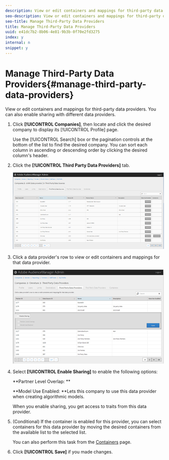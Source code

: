 ```yaml
---
description: View or edit containers and mappings for third-party data providers. You can also enable sharing with different data providers.
seo-description: View or edit containers and mappings for third-party data providers. You can also enable sharing with different data providers.
seo-title: Manage Third-Party Data Providers
title: Manage Third-Party Data Providers
uuid: e41dc7b2-8b06-4e81-9b3b-0f70e2fd3275
index: y
internal: n
snippet: y
---
```


# Manage Third-Party Data Providers{#manage-third-party-data-providers}

View or edit containers and mappings for third-party data providers. You can also enable sharing with different data providers.

1. Click **[!UICONTROL Companies]**, then locate and click the desired company to display its [!UICONTROL Profile] page.

   Use the [!UICONTROL Search] box or the pagination controls at the bottom of the list to find the desired company. You can sort each column in ascending or descending order by clicking the desired column's header. 
1. Click the **[!UICONTROL Third Party Data Providers]** tab.

   ![](assets/third_party_providers.png)

1. Click a data provider's row to view or edit containers and mappings for that data provider.

   ![Step Result](assets/third_party_providers_edit.png)

1. Select **[!UICONTROL Enable Sharing]** to enable the following options:

   **Partner Level Overlap: **

   **Model Use Enabled: **Lets this company to use this data provider when creating algorithmic models.

   When you enable sharing, you get access to traits from this data provider. 
1. (Conditional) If the container is enabled for this provider, you can select containers for this data provider by moving the desired containers from the available list to the selected list.

   You can also perform this task from the [Containers](../companies/admin-manage-containers.md#task_61DB5CEECC5049DD8D059C642AC3F967) page. 
1. Click **[!UICONTROL Save]** if you made changes.
